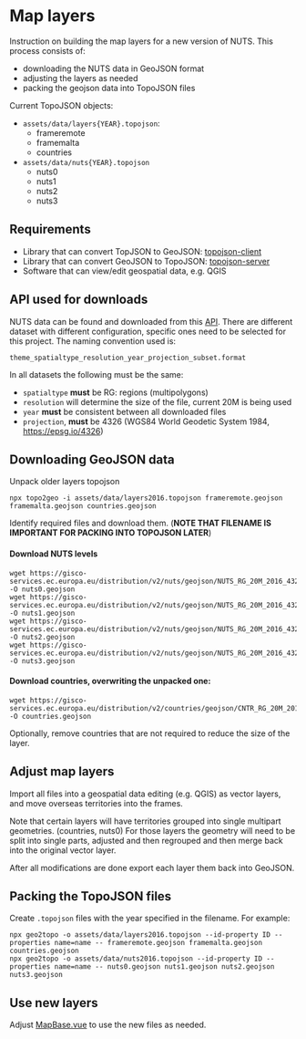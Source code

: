 # Map layers

Instruction on building the map layers for a new version of NUTS. This process consists of:

 - downloading the NUTS data in GeoJSON format 
 - adjusting the layers as needed
 - packing the geojson data into TopoJSON files

Current TopoJSON objects:

 - `assets/data/layers{YEAR}.topojson`:
   - frameremote
   - framemalta
   - countries
 - `assets/data/nuts{YEAR}.topojson`
   - nuts0
   - nuts1
   - nuts2
   - nuts3

## Requirements

 - Library that can convert TopJSON to GeoJSON: [topojson-client](https://www.npmjs.com/package/topojson-client)
 - Library that can convert GeoJSON to TopoJSON: [topojson-server](https://www.npmjs.com/package/topojson-server)
 - Software that can view/edit geospatial data, e.g. QGIS 

## API used for downloads

NUTS data can be found and downloaded from this [API](https://gisco-services.ec.europa.eu/distribution/v2/).
There are different dataset with different configuration, specific ones need to be selected for this project. 
The naming convention used is: 
```
theme_spatialtype_resolution_year_projection_subset.format
```

In all datasets the following must be the same:

 - `spatialtype` **must** be RG: regions (multipolygons)
 - `resolution` will determine the size of the file, current 20M is being used
 - `year` **must** be consistent between all downloaded files
 - `projection`, **must** be 4326 (WGS84 World Geodetic System 1984, https://epsg.io/4326)

## Downloading GeoJSON data

Unpack older layers topojson

```
npx topo2geo -i assets/data/layers2016.topojson frameremote.geojson framemalta.geojson countries.geojson
```

Identify required files and download them. (**NOTE THAT FILENAME IS IMPORTANT FOR PACKING INTO TOPOJSON LATER**)

#### Download NUTS levels

```
wget https://gisco-services.ec.europa.eu/distribution/v2/nuts/geojson/NUTS_RG_20M_2016_4326_LEVL_0.geojson -O nuts0.geojson
wget https://gisco-services.ec.europa.eu/distribution/v2/nuts/geojson/NUTS_RG_20M_2016_4326_LEVL_1.geojson -O nuts1.geojson
wget https://gisco-services.ec.europa.eu/distribution/v2/nuts/geojson/NUTS_RG_20M_2016_4326_LEVL_2.geojson -O nuts2.geojson
wget https://gisco-services.ec.europa.eu/distribution/v2/nuts/geojson/NUTS_RG_20M_2016_4326_LEVL_3.geojson -O nuts3.geojson
```

#### Download countries, overwriting the unpacked one:

```
wget https://gisco-services.ec.europa.eu/distribution/v2/countries/geojson/CNTR_RG_20M_2016_4326.geojson -O countries.geojson
```

Optionally, remove countries that are not required to reduce the size of the layer.

## Adjust map layers

Import all files into a geospatial data editing  (e.g. QGIS) as vector layers, and move overseas territories 
into the frames.

Note that certain layers will have territories grouped into single multipart geometries. (countries, nuts0) For those 
layers the geometry will need to be split into single parts, adjusted and then regrouped and then merge back into the 
original vector layer. 

After all modifications are done export each layer them back into GeoJSON.

## Packing the TopoJSON files

Create `.topojson` files with the year specified in the filename. For example:

```
npx geo2topo -o assets/data/layers2016.topojson --id-property ID --properties name=name -- frameremote.geojson framemalta.geojson countries.geojson
npx geo2topo -o assets/data/nuts2016.topojson --id-property ID --properties name=name -- nuts0.geojson nuts1.geojson nuts2.geojson nuts3.geojson
```

## Use new layers

Adjust [MapBase.vue](../js/components/includes/MapBase.vue) to use the new files as needed.